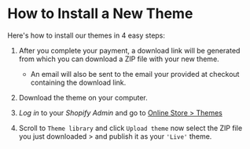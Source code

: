 # How to Install a New Theme 

Here's how to install our themes in 4 easy steps:

1. After you complete your payment, a download link will be generated from which you can download a ZIP file with your new theme. 
    - An email will also be sent to the email your provided at checkout containing the download link.

2. Download the theme on your computer.

3. _Log in_ to your _Shopify Admin_ and go to [Online Store > Themes](https://www.shopify.com/admin/themes?ref=OpenThinking)

4. Scroll to `Theme library` and click `Upload theme` now select the ZIP file you just downloaded > and publish it as your `'Live'` theme. 
